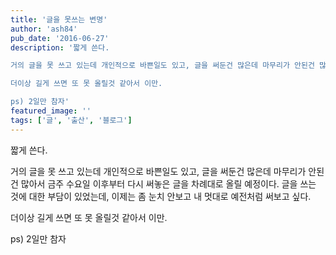 ```yaml
---
title: '글을 못쓰는 변명'
author: 'ash84'
pub_date: '2016-06-27'
description: '짧게 쓴다. 

거의 글을 못 쓰고 있는데 개인적으로 바쁜일도 있고, 글을 써둔건 많은데 마무리가 안된건 많아서 금주 수요일 이후부터 다시 써놓은 글을 차례대로 올릴 예정이다. 글을 쓰는 것에 대한 부담이 있었는데, 이제는 좀 눈치 안보고 내 멋대로 예전처럼 써보고 싶다. 

더이상 길게 쓰면 또 못 올릴것 같아서 이만. 

ps) 2일만 참자'
featured_image: ''
tags: ['글', '출산', '블로그']
---
```


짧게 쓴다. 

거의 글을 못 쓰고 있는데 개인적으로 바쁜일도 있고, 글을 써둔건 많은데 마무리가 안된건 많아서 금주 수요일 이후부터 다시 써놓은 글을 차례대로 올릴 예정이다. 글을 쓰는 것에 대한 부담이 있었는데, 이제는 좀 눈치 안보고 내 멋대로 예전처럼 써보고 싶다. 

더이상 길게 쓰면 또 못 올릴것 같아서 이만. 

ps) 2일만 참자 
